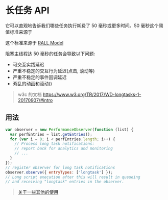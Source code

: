 # 长任务 API

它可以直观地告诉我们哪些任务执行耗费了 50 毫秒或更多时间。50 毫秒这个阈值标准来源于

这个标准来源于 [RALL Model](https://web.dev/rail/)

阻塞主线程达 50 毫秒的任务会导致以下问题:

- 可交互实践延迟
- 严重不稳定的交互行为延迟(点击, 滚动等)
- 严重不稳定的事件回调延迟
- 紊乱的动画和滚动()

> w3c 的文档 https://www.w3.org/TR/2017/WD-longtasks-1-20170907/#intro

## 用法

```js
var observer = new PerformanceObserver(function (list) {
  var perfEntries = list.getEntries();
  for (var i = 0; i < perfEntries.length; i++) {
    // Process long task notifications:
    // report back for analytics and monitoring
    // ...
  }
});
// register observer for long task notifications
observer.observe({ entryTypes: ['longtask'] });
// Long script execution after this will result in queueing
// and receiving "longtask" entries in the observer.
```


> [关于一些其他的使用](https://blog.csdn.net/weixin_43964148/article/details/124089667)


